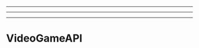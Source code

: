 -----------------------------------------------------------------------------------------------
----------------------------------------------------------------------------------------------------
-------------------------------------------------------
# VideoGameAPI
